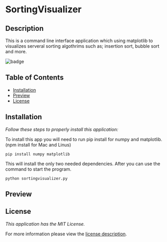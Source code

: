 # SortingVisualizer
 
## Description

This is a command line interface application which using matplotlib to visualizes serveral sorting algothrims such as; insertion sort, bubble sort and more.

![badge](https://img.shields.io/badge/license-MITLicense-brightorange)

## Table of Contents
  * [Installation](#installation)
  * [Preview](#preview)
  * [License](#license)
    
    
## Installation
    
  _Follow these steps to properly install this application:_

  To install this app you will need to run pip install for numpy and matplotlib. (npm install for Mac and Linus)
  ```
  pip install numpy matplotlib
  ```
  
  This will install the only two needed dependencies. After you can use the command to start the program.
  ```
  python sortingvisualizer.py
  ```
  
 ## Preview
 
 
 
 ## License
      
  _This application has the MIT License._
      
  For more information please view the [license description](https://choosealicense.com/licenses/mit/).

